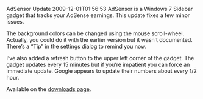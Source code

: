 AdSensor Update
2009-12-01T01:56:53
AdSensor is a Windows 7 Sidebar gadget that tracks your AdSense earnings. This update fixes a few minor issues. 

The background colors can be changed using the mouse scroll-wheel. Actually, you could do it with the earlier version but it wasn’t documented. There’s a “Tip” in the settings dialog to remind you now.

I’ve also added a refresh button to the upper left corner of the gadget. The gadget updates every 15 minutes but if you’re impatient you can force an immediate update. Google appears to update their numbers about every 1/2 hour.

Available on the [downloads page](http://mike-ward.net/downloads).
